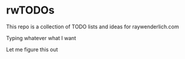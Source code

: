 # rwTODOs

This repo is a collection of TODO lists and ideas for raywenderlich.com

Typing whatever what I want

Let me figure this out
